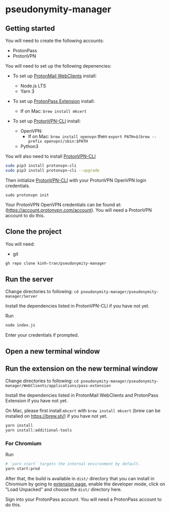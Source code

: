# pseudonymity-manager

## Getting started
You will need to create the following accounts:
- ProtonPass
- ProtonVPN

You will need to set up the following depenencies:
- To set up [ProtonMail WebClients](https://github.com/ProtonMail/WebClients/tree/main/) install:
  - Node.js LTS
  - Yarn 3

- To set up [ProtonPass Extension](https://github.com/ProtonMail/WebClients/tree/main/applications/pass-extension) install:
  - If on Mac: `brew install mkcert`

- To set up [ProtonVPN-CLI](https://github.com/Rafficer/linux-cli-community#protonvpn-cli) install:
  - OpenVPN:
    - If on Mac: `brew install openvpn` then `export PATH=$(brew --prefix openvpn)/sbin:$PATH`
  - Python3

You will also need to install [ProtonVPN-CLI](https://github.com/Rafficer/linux-cli-community#protonvpn-cli)
```bash
sudo pip3 install protonvpn-cli
sudo pip3 install protonvpn-cli --upgrade
```

Then initialize [ProtonVPN-CLI](https://github.com/Rafficer/linux-cli-community#protonvpn-cli) with your ProtonVPN OpenVPN login credentials.
```
sudo protonvpn init
```

Your ProtonVPN OpenVPN credentials can be found at: (https://account.protonvpn.com/account).
You will need a ProtonVPN account to do this.

## Clone the project
You will need:
- git
```bash
gh repo clone kinh-tran/pseudonymity-manager
```

## Run the server
Change directories to following: 
`cd pseudonymity-manager/pseudonymity-manager/Server`

Install the dependencies listed in ProtonVPN-CLI if you have not yet. 

Run

```bash
node index.js
```
Enter your credentials if prompted. 

## Open a new terminal window

## Run the extension on the new terminal window

Change directories to following: 
`cd pseudonymity-manager/pseudonymity-manager/WebClients/applications/pass-extension`

Install the dependencies listed in ProtonMail WebClients and ProtonPass Extension if you have not yet. 

On Mac, please first install `mkcert` with `brew install mkcert` (brew can be installed on https://brew.sh/) if you have not yet.

```bash
yarn install
yarn install:additional-tools
```

### For Chromium

Run

```bash
# `yarn start` targets the internal environment by default.
yarn start:prod
```

After that, the build is available in `dist/` directory that you can install in Chromium by going to [extension page](chrome://extensions/), enable the developer mode, click on "Load Unpacked" and choose the `dist/` directory here.

Sign into your ProtonPass account. You will need a ProtonPass account to do this.